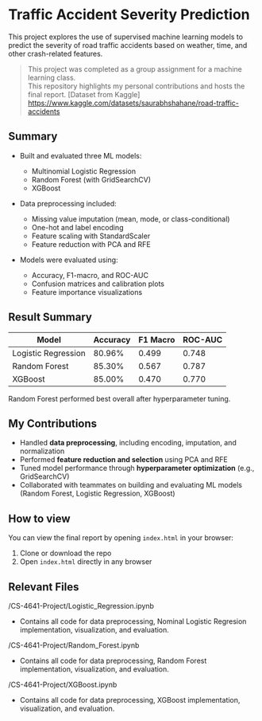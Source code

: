 # Traffic Accident Severity Prediction

This project explores the use of supervised machine learning models to predict the severity of road traffic accidents based on weather, time, and other crash-related features.
> This project was completed as a group assignment for a machine learning class.  
> This repository highlights my personal contributions and hosts the final report.
> [Dataset from Kaggle] https://www.kaggle.com/datasets/saurabhshahane/road-traffic-accidents

## Summary

- Built and evaluated three ML models:  
  - Multinomial Logistic Regression  
  - Random Forest (with GridSearchCV)  
  - XGBoost

- Data preprocessing included:
  - Missing value imputation (mean, mode, or class-conditional)
  - One-hot and label encoding
  - Feature scaling with StandardScaler
  - Feature reduction with PCA and RFE

- Models were evaluated using:
  - Accuracy, F1-macro, and ROC-AUC
  - Confusion matrices and calibration plots
  - Feature importance visualizations
 
## Result Summary

| Model                 | Accuracy | F1 Macro | ROC-AUC |
|----------------------|----------|----------|---------|
| Logistic Regression  | 80.96%   | 0.499    | 0.748   |
| Random Forest        | 85.30%   | 0.567    | 0.787   |
| XGBoost              | 85.00%   | 0.470    | 0.770   |

Random Forest performed best overall after hyperparameter tuning.

## My Contributions
- Handled **data preprocessing**, including encoding, imputation, and normalization
- Performed **feature reduction and selection** using PCA and RFE
- Tuned model performance through **hyperparameter optimization** (e.g., GridSearchCV)
- Collaborated with teammates on building and evaluating ML models (Random Forest, Logistic Regression, XGBoost)
    
## How to view

You can view the final report by opening `index.html` in your browser:

1. Clone or download the repo
2. Open `index.html` directly in any browser
   
## Relevant Files

/CS-4641-Project/Logistic_Regression.ipynb
- Contains all code for data preprocessing, Nominal Logistic Regresion implementation, visualization, and evaluation.
  
/CS-4641-Project/Random_Forest.ipynb
- Contains all code for data preprocessing, Random Forest implementation, visualization, and evaluation.

/CS-4641-Project/XGBoost.ipynb
- Contains all code for data preprocessing, XGBoost implementation, visualization, and evaluation. 
